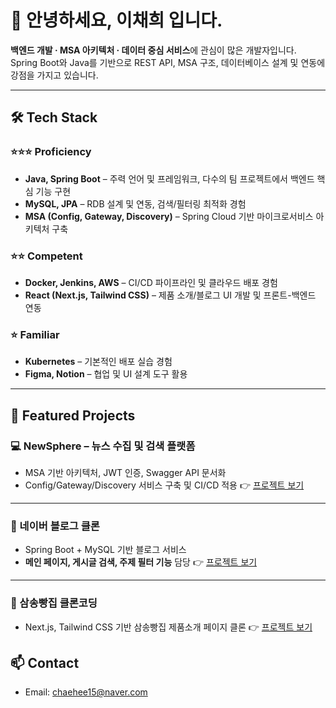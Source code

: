 # 👋 안녕하세요, 이채희 입니다.

**백엔드 개발 · MSA 아키텍처 · 데이터 중심 서비스**에 관심이 많은 개발자입니다.  
Spring Boot와 Java를 기반으로 REST API, MSA 구조, 데이터베이스 설계 및 연동에 강점을 가지고 있습니다.  

---

## 🛠 Tech Stack

### ⭐️⭐️⭐️ Proficiency
- **Java, Spring Boot** – 주력 언어 및 프레임워크, 다수의 팀 프로젝트에서 백엔드 핵심 기능 구현
- **MySQL, JPA** – RDB 설계 및 연동, 검색/필터링 최적화 경험
- **MSA (Config, Gateway, Discovery)** – Spring Cloud 기반 마이크로서비스 아키텍처 구축

### ⭐️⭐️ Competent
- **Docker, Jenkins, AWS** – CI/CD 파이프라인 및 클라우드 배포 경험
- **React (Next.js, Tailwind CSS)** – 제품 소개/블로그 UI 개발 및 프론트-백엔드 연동

### ⭐️ Familiar
- **Kubernetes** – 기본적인 배포 실습 경험
- **Figma, Notion** – 협업 및 UI 설계 도구 활용

---

## 📌 Featured Projects

### 💻 NewSphere – 뉴스 수집 및 검색 플랫폼
- MSA 기반 아키텍처, JWT 인증, Swagger API 문서화  
- Config/Gateway/Discovery 서비스 구축 및 CI/CD 적용  👉 [프로젝트 보기](https://github.com/apocalcal/NewSphere.git)

---

### 📝 네이버 블로그 클론
- Spring Boot + MySQL 기반 블로그 서비스  
- **메인 페이지, 게시글 검색, 주제 필터 기능** 담당  👉 [프로젝트 보기](https://github.com/apocalcal/NaverBlog-Clone.git)

---
### 🍞 삼송빵집 클론코딩
- Next.js, Tailwind CSS 기반 삼송빵집 제품소개 페이지 클론 👉 [프로젝트 보기](https://github.com/apocalcal/SamsongBread-Clone.git)


## 📫 Contact
- Email: chaehee15@naver.com 
